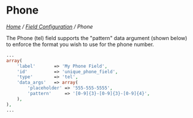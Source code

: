 # Phone

*[Home](../../README.md) / [Field Configuration](../field-configuration.md) / Phone*

The Phone (tel) field supports the "pattern" data argument (shown below) to enforce the format you wish to use for the phone number.

```php
...
array(
	'label'       => 'My Phone Field',
	'id'          => 'unique_phone_field',
	'type'        => 'tel',
	'data_args'   => array(
		'placeholder' => '555-555-5555',
		'pattern'     => '[0-9]{3}-[0-9]{3}-[0-9]{4}',
	),
),
...
```
